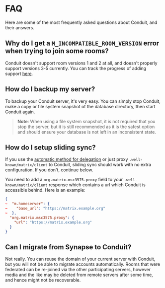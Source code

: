# FAQ

Here are some of the most frequently asked questions about Conduit, and their answers.

## Why do I get a `M_INCOMPATIBLE_ROOM_VERSION` error when trying to join some rooms?

Conduit doesn't support room versions 1 and 2 at all, and doesn't properly support versions 3-5 currently. You can track the progress of adding support [here](https://gitlab.com/famedly/conduit/-/issues/433).

## How do I backup my server?

To backup your Conduit server, it's very easy.
You can simply stop Conduit, make a copy or file system snapshot of the database directory, then start Conduit again.

> **Note**: When using a file system snapshot, it is not required that you stop the server, but it is still recommended as it is the safest option and should ensure your database is not left in an inconsistent state.

## How do I setup sliding sync?

If you use the [automatic method for delegation](delegation.md#automatic-recommended) or just proxy `.well-known/matrix/client` to Conduit, sliding sync should work with no extra configuration.
If you don't, continue below.

You need to add a `org.matrix.msc3575.proxy` field to your `.well-known/matrix/client` response which contains a url which Conduit is accessible behind.
Here is an example:
```json
{
~  "m.homeserver": {
~    "base_url": "https://matrix.example.org"
~  },
  "org.matrix.msc3575.proxy": {
    "url": "https://matrix.example.org"
  }
}
```

## Can I migrate from Synapse to Conduit?

Not really. You can reuse the domain of your current server with Conduit, but you will not be able to migrate accounts automatically.
Rooms that were federated can be re-joined via the other participating servers, however media and the like may be deleted from remote servers after some time, and hence might not be recoverable.
